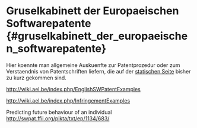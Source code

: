 # Gruselkabinett der Europaeischen Softwarepatente {#gruselkabinett_der_europaeischen_softwarepatente}

Hier koennte man allgemeine Auskuenfte zur Patentprozedur oder zum
Verstaendnis von Patentschriften liefern, die auf der [statischen
Seite](http://swpat.ffii.org/patente/index.de.html "wikilink") bisher zu
kurz gekommen sind.

<http://wiki.ael.be/index.php/EnglishSWPatentExamples>

<http://wiki.ael.be/index.php/InfringementExamples>

Predicting future behaviour of an individual
<http://swpat.ffii.org/pikta/txt/ep/1134/683/>
